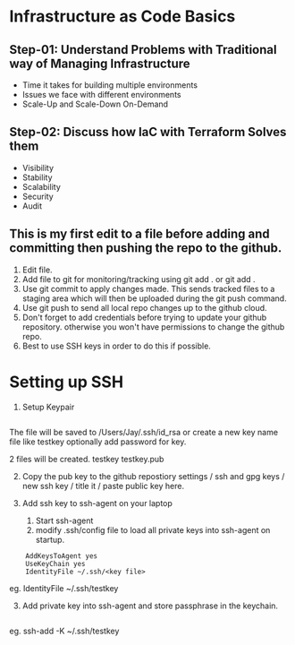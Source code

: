 

# Infrastructure as Code Basics

## Step-01: Understand Problems with Traditional way of Managing Infrastructure
- Time it takes for building multiple environments
- Issues we face with different environments
- Scale-Up and Scale-Down On-Demand

## Step-02: Discuss how IaC with Terraform Solves them
- Visibility
- Stability
- Scalability
- Security
- Audit

## This is my first edit to a file before adding and committing then pushing the repo to the github.

01. Edit file.
02. Add file to git for monitoring/tracking using git add . or git add <filname>.
03. Use git commit to apply changes made. This sends tracked files to a staging area which will then be uploaded during the git push command.
04. Use git push to send all local repo changes up to the github cloud. 
05. Don't forget to add credentials before trying to update your github repository. otherwise you won't have permissions to change the github repo.
06. Best to use SSH keys in order to do this if possible.

# Setting up SSH
01. Setup Keypair

```	ssh-keygen -t rsa - b 4096 -C "email@example.com"
```
	
The file will be saved to /Users/Jay/.ssh/id_rsa or create a new key name file like testkey
optionally add password for key.

2 files will be created.
testkey 
testkey.pub

02. Copy the pub key to the github repostiory
	settings / ssh and gpg keys / new ssh key / title it / paste public key here.

03. Add ssh key to ssh-agent on your laptop
	01. Start ssh-agent
	02. modify .ssh/config file to load all private keys into ssh-agent on startup.

```	Host *
	AddKeysToAgent yes
	UseKeyChain yes
	IdentityFile ~/.ssh/<key file>
```
eg. IdentityFile ~/.ssh/testkey

03. Add private key into ssh-agent and store passphrase in the keychain.
		
```	ssh-add -K ~/.ssh/<keyfile>
```
eg. ssh-add -K ~/.ssh/testkey


